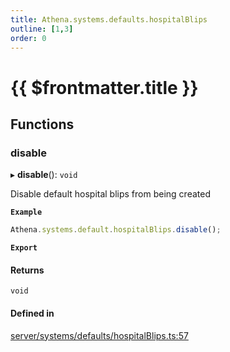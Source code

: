 ```yaml
---
title: Athena.systems.defaults.hospitalBlips
outline: [1,3]
order: 0
---
```


# {{ $frontmatter.title }}


## Functions

### disable

▸ **disable**(): `void`

Disable default hospital blips from being created

**`Example`**

```ts
Athena.systems.default.hospitalBlips.disable();
```

**`Export`**

#### Returns

`void`

#### Defined in

[server/systems/defaults/hospitalBlips.ts:57](https://github.com/Stuyk/altv-athena/blob/552012ca4/src/core/server/systems/defaults/hospitalBlips.ts#L57)
